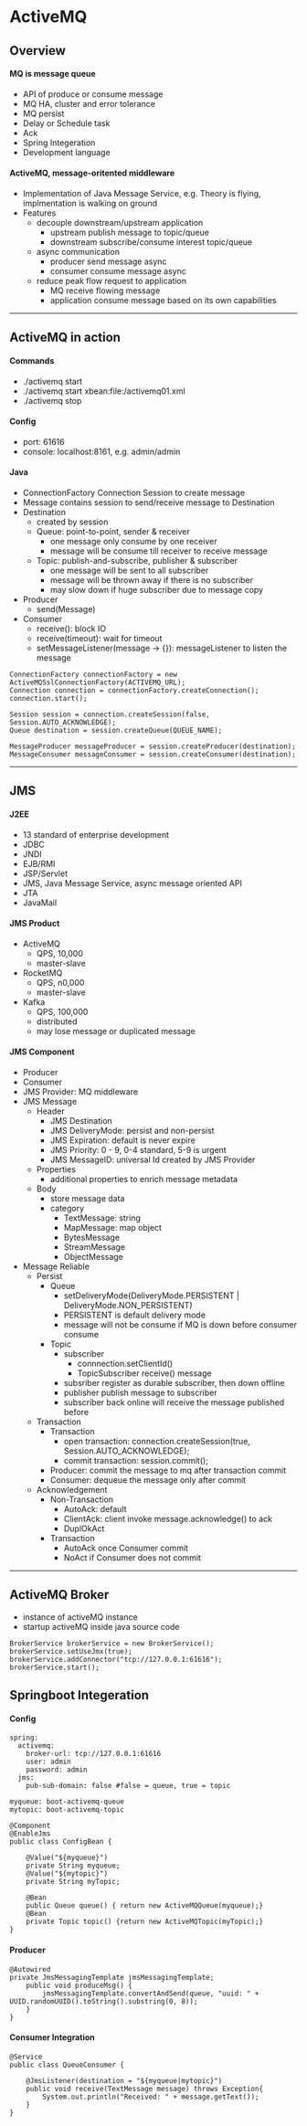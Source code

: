 # ActiveMQ

## Overview
#### MQ is message queue
+ API of produce or consume message
+ MQ HA, cluster and error tolerance
+ MQ persist
+ Delay or Schedule task
+ Ack
+ Spring Integeration
+ Development language
#### ActiveMQ, message-oritented middleware
+ Implementation of Java Message Service, e.g. Theory is flying, implmentation is walking on ground
+ Features
    + decouple downstream/upstream application
        + upstream publish message to topic/queue 
        + downstream subscribe/consume interest topic/queue 
    + async communication
        + producer send message async
        + consumer consume message async
    + reduce peak flow request to application
        + MQ receive flowing message
        + application consume message based on its own capabilities
***
   
    
## ActiveMQ in action
#### Commands
- ./activemq start
- ./activemq start xbean:file:<filePath>/activemq01.xml
- ./activemq stop
#### Config
- port: 61616
- console: localhost:8161, e.g. admin/admin
#### Java
- ConnectionFactory
    Connection
        Session to create message
- Message contains session to send/receive message to Destination
- Destination
    + created by session
    + Queue: point-to-point, sender & receiver
        + one message only consume by one receiver
        + message will be consume till receiver to receive message
    + Topic: publish-and-subscribe, publisher & subscriber
        + one message will be sent to all subscriber
        + message will be thrown away if there is no subscriber
        + may slow down if huge subscriber due to message copy
- Producer
    + send(Message)
- Consumer
    + receive(): block IO
    + receive(timeout): wait for timeout
    + setMessageListener(message -> {}): messageListener to listen the message
```
ConnectionFactory connectionFactory = new ActiveMQSslConnectionFactory(ACTIVEMQ_URL);
Connection connection = connectionFactory.createConnection();
connection.start();

Session session = connection.createSession(false, Session.AUTO_ACKNOWLEDGE);
Queue destination = session.createQueue(QUEUE_NAME);

MessageProducer messageProducer = session.createProducer(destination);
MessageConsumer messageConsumer = session.createConsumer(destination);
```
***


## JMS
#### J2EE 
- 13 standard of enterprise development
- JDBC
- JNDI
- EJB/RMI
- JSP/Servlet
- JMS, Java Message Service, async message oriented API
- JTA
- JavaMail
#### JMS Product
- ActiveMQ
    + QPS, 10,000
    + master-slave
- RocketMQ
    + QPS, n0,000
    + master-slave
- Kafka
    + QPS, 100,000
    + distributed
    + may lose message or duplicated message
#### JMS Component
- Producer
- Consumer
- JMS Provider: MQ middleware
- JMS Message
    + Header
        + JMS Destination
        + JMS DeliveryMode: persist and non-persist
        + JMS Expiration: default is never expire
        + JMS Priority: 0 - 9, 0-4 standard, 5-9 is urgent
        + JMS MessageID: universal Id created by JMS Provider
    + Properties
        + additional properties to enrich message metadata
    + Body
        + store message data
        + category
            + TextMessage: string
            + MapMessage: map object
            + BytesMessage
            + StreamMessage
            + ObjectMessage
- Message Reliable
    + Persist
        + Queue
            + setDeliveryMode(DeliveryMode.PERSISTENT | DeliveryMode.NON_PERSISTENT)
            + PERSISTENT is default delivery mode 
            + message will not be consume if MQ is down before consumer consume
        + Topic
            + subscriber 
                + connnection.setClientId()
                + TopicSubscriber receive() message
            + subsriber register as durable subscriber, then down offline
            + publisher publish message to subscriber
            + subscriber back online will receive the message published before
    + Transaction
        + Transaction
            + open transaction: connection.createSession(true, Session.AUTO_ACKNOWLEDGE);
            + commit transaction: session.commit();
        + Producer: commit the message to mq after transaction commit
        + Consumer: dequeue the message only after commit
    + Acknowledgement
        + Non-Transaction
            + AutoAck: default
            + ClientAck: client invoke message.acknowledge() to ack
            + DuplOkAct
        + Transaction
            + AutoAck once Consumer commit
            + NoAct if Consumer does not commit
***


## ActiveMQ Broker
- instance of activeMQ instance
- startup activeMQ inside java source code
```
BrokerService brokerService = new BrokerService();
brokerService.setUseJmx(true);
brokerService.addConnector("tcp://127.0.0.1:61616");
brokerService.start();
```

## Springboot Integeration
#### Config
```
spring:
  activemq:
    broker-url: tcp://127.0.0.1:61616
    user: admin
    password: admin
  jms:
    pub-sub-domain: false #false = queue, true = topic

myqueue: boot-activemq-queue
mytopic: boot-activemq-topic

@Component
@EnableJms
public class ConfigBean {

    @Value("${myqueue}")
    private String myqueue;
    @Value("${mytopic}")
    private String myTopic;

    @Bean
    public Queue queue() { return new ActiveMQQueue(myqueue);}
    @Bean
    private Topic topic() {return new ActiveMQTopic(myTopic);}
}
```
#### Producer
```
@Autowired
private JmsMessagingTemplate jmsMessagingTemplate;
    public void produceMsg() {
        jmsMessagingTemplate.convertAndSend(queue, "uuid: " + UUID.randomUUID().toString().substring(0, 8));
    }
}
```
#### Consumer Integration
```
@Service
public class QueueConsumer {

    @JmsListener(destination = "${myqueue|mytopic}")
    public void receive(TextMessage message) throws Exception{
        System.out.println("Received: " + message.getText());
    }
}
```